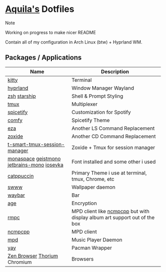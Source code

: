 # [Aquila's](https://github.com/rizkyilhampra) Dotfiles

> [!NOTE] 
> Working on progress to make nicer README

Contain all of my configuration in Arch Linux (btw) + Hyprland WM.

## Packages / Applications
| Name | Description |
| --- | --- |
| [kitty](https://sw.kovidgoyal.net/kitty/) | Terminal |
| [hyprland](https://sw.kovidgoyal.net/kitty/) | Window Manager Wayland |
| [zsh](https://zsh.sourceforge.io/) [starship](https://starship.rs) | Shell & Prompt Styling |      
| [tmux](https://github.com/tmux/tmux/wiki) | Multiplexer |
| [spicetify](https://spicetify.app/) | Customization for Spotify |
| [comfy](https://github.com/Comfy-Themes/Spicetify) | Spicetify Theme |
| [eza](https://github.com/eza-community/eza) | Another LS Command Replacement |
| [zoxide](https://github.com/ajeetdsouza/zoxide) | Another CD Command Replacement |
| [t-smart-tmux-session-manager](https://github.com/joshmedeski/t-smart-tmux-session-manager) | Zoxide + Tmux for session manager |
| [monaspace](https://monaspace.githubnext.com/) [geistmono](https://github.com/vercel/geist-font) [jetbrains-mono](https://github.com/JetBrains/JetBrainsMono) [iosevka](https://github.com/be5invis/Iosevka) | Font installed and some other i used |
| [catppuccin](https://github.com/catppuccin/catppuccin) | Primary Theme i use at terminal, tmux, Chrome, etc |
| [swww](https://github.com/LGFae/swww) | Wallpaper daemon |
| [waybar](https://github.com/Alexays/Waybar) | Bar |
| [age](https://github.com/FiloSottile/age) | Encryption |
| [rmpc](https://github.com/mierak/rmpc) | MPD client like [ncmpcpp](https://github.com/ncmpcpp/ncmpcpp) but with display album art support out of the box |
| [ncmpcpp](https://github.com/ncmpcpp/ncmpcpp) | MPD client |
| [mpd](https://github.com/MusicPlayerDaemon/MPD) | Music Player Daemon |
| [yay](https://github.com/Jguer/yay) | Pacman Wrapper |
| [Zen Browser](https://github.com/zen-browser/desktop) [Thorium](https://github.com/Alex313031/Thorium) Chromium | Browsers |
